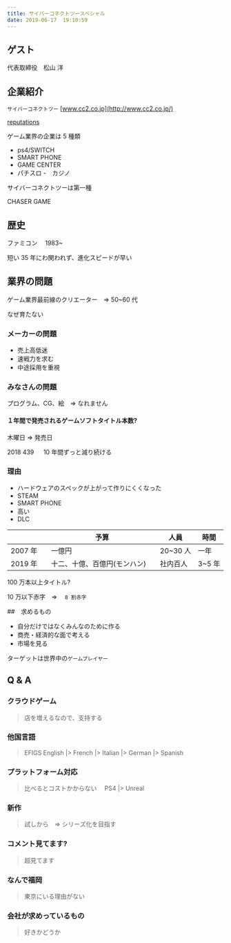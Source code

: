 ```yaml
---
title: サイバーコネクトツースペシャル
date: 2019-06-17  19:10:59
---
```


## ゲスト

代表取締役　松山 洋

## 企業紹介

`サイバーコネクトツー` [www.cc2.co.jp](http://www.cc2.co.jp/)

[reputations](https://jobtalk.jp/company/23522/reputations)

ゲーム業界の企業は 5 種類

- ps4/SWITCH
- SMART PHONE
- GAME CENTER
- パチスロ -　カジノ

サイバーコネクトツーは第一種

CHASER GAME

## 歴史

ファミコン　 1983~

短い 35 年にわ関われず、進化スピードが早い

## 業界の問題

ゲーム業界最前線のクリエーター　=> 50~60 代

なぜ育たない

### メーカーの問題

- 売上高低迷
- 速戦力を求む
- 中途採用を重視

### みなさんの問題

プログラム、CG、絵　=> なれません

#### １年間で発売されるゲームソフトタイトル本数?

木曜日 => 発売日

2018 439 　 10 年間ずっと減り続ける

### 理由

- ハードウェアのスペックが上がって作りにくくなった
- STEAM
- SMART PHONE
- 高い
- DLC

|           | 予算                           | 人員     | 時間   |
| --------- | ------------------------------ | -------- | ------ |
| 2007 年　 | 一億円　                       | 20~30 人 | 一年   |
| 2019 年　 | 十二、十億、百億円(モンハン)　 | 社内百人 | 3~5 年 |

100 万本以上タイトル?

10 万以下赤字　=>　 `8 割赤字`

##　求めるもの

- 自分だけではなくみんなのために作る
- 商売・経済的な面で考える
- 市場を見る

ターゲットは世界中の`ゲームプレイヤー`

## Q & A

### クラウドゲーム

> 店を増えるなので、支持する

### 他国言語

> EFIGS
> English |> French |> Italian |> German |> Spanish

### プラットフォーム対応

> 比べるとコストかからない　 PS4 |> Unreal

### 新作

> 試しから　=> シリーズ化を目指す

### コメント見てます?

> 超見てます

### なんで福岡

> 東京にいる理由がない

### 会社が求めっているもの

> 好きかどうか
